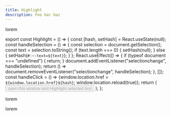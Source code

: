 ```yaml
---
title: Highlight
description: Foo bar baz
---
```


lorem

export const Highlight = () => {
const [hash, setHash] = React.useState(null);
const handleSelection = () => {
const selection = document.getSelection();
const text = selection.toString();
if (text.length === 0) {
setHash(null);
} else {
setHash(`#:~:text=${text}`);
}
};
React.useEffect(() => {
if (typeof document === "undefined") {
return;
}
document.addEventListener("selectionchange", handleSelection);
return () =>
document.removeEventListener("selectionchange", handleSelection);
}, []);
const handleClick = () => {window.location.href = `${window.location.href}${hash}`; window.location.reload(true)};
return (
<button onClick={handleClick} disabled={!hash}>
open this window and Highlight selected text
</button>
);
};

lorem

<Highlight />

lorem
